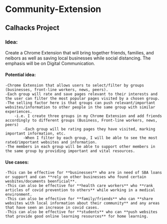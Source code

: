 # Community-Extension

## Calhacks Project

### Idea: 
Create a Chrome Extension that will bring together friends, families, and neibors as well as saving local businesses while social distancing. 
The emphasis will be on Digital Communication. 

#### Potential idea:
    -Chrome Extension that allows users to select/filter by groups (businesses, front-line workers, news, peers).
    -Each group will rate and save pages relevant to their interests and the user can filter the most popular pages visited by a chosen group.
    -The selling factor here is that groups can push relevant/important websites/information to other people in the same group with similar experiences.
        -i.e. I create three groups in my Chrome Extension and add friends accordingly to different groups (Business, Front-line workers, news, peers)
            -Each group will be rating pages they have visited, marking important information, etc.
            -When I filter by each group, I will be able to see the most rated/important websites and information.
    -The members in each group will be able to support other members in the same group by providing important and vital resources. 

#### Use cases:
    -This can be effective for **businesses** who are in need of SBA loans or support and can **rely on other businesses who found certain wesbites/documents beenficial**.
    -This can also be effective for **health care workers** who **rank articles of covid prevention to others** while working in a medical environment. 
    -This can also be effective for **family/friends** who can **share websites with local information about their community** and any areas that have seen an increase in covid cases.
    -This can also be effective for **students** who can **push websites that provide good online learning resources** for home learning.